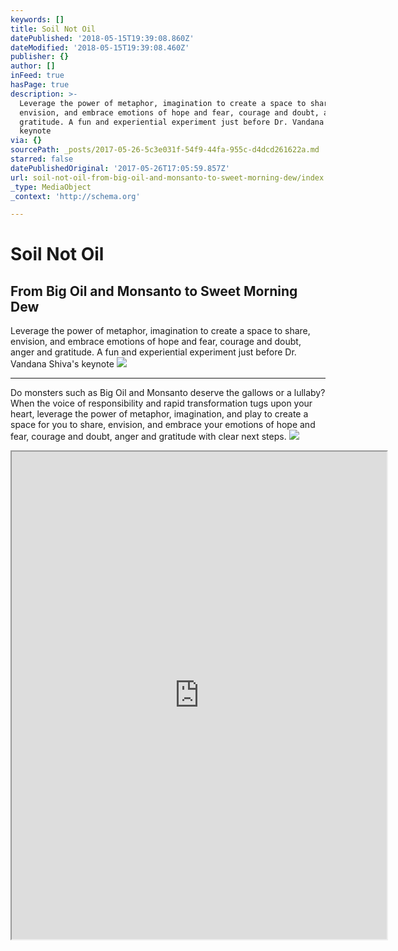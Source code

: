 ```yaml
---
keywords: []
title: Soil Not Oil
datePublished: '2018-05-15T19:39:08.860Z'
dateModified: '2018-05-15T19:39:08.460Z'
publisher: {}
author: []
inFeed: true
hasPage: true
description: >-
  Leverage the power of metaphor, imagination to create a space to share,
  envision, and embrace emotions of hope and fear, courage and doubt, anger and
  gratitude. A fun and experiential experiment just before Dr. Vandana Shiva’s
  keynote
via: {}
sourcePath: _posts/2017-05-26-5c3e031f-54f9-44fa-955c-d4dcd261622a.md
starred: false
datePublishedOriginal: '2017-05-26T17:05:59.857Z'
url: soil-not-oil-from-big-oil-and-monsanto-to-sweet-morning-dew/index.html
_type: MediaObject
_context: 'http://schema.org'

---
```

# Soil Not Oil

## From Big Oil and Monsanto to Sweet Morning Dew

Leverage the power of metaphor, imagination to create a space to share, envision, and embrace emotions of hope and fear, courage and doubt, anger and gratitude. A fun and experiential experiment just before Dr. Vandana Shiva's keynote
![](https://s3-us-west-2.amazonaws.com/the-grid-img/p/b64cdace62c6b208300624284f1ec2731763807b.png)

---

Do monsters such as Big Oil and Monsanto deserve the gallows or a lullaby? When the voice of responsibility and rapid transformation tugs upon your heart, leverage the power of metaphor, imagination, and play to create a space for you to share, envision, and embrace your emotions of hope and fear, courage and doubt, anger and gratitude with clear next steps.
![](https://s3-us-west-2.amazonaws.com/the-grid-img/p/fba3aae964ed84025694e9671fd570b7b2ba9526.png)

<iframe src="https://drive.google.com/viewerng/viewer?url=http%3A//soilnotoilcoalition.org/wp-content/uploads/2015/09/SNO-Program_FINAL_7-singlePage.pdf&amp;embedded=true" width="600" height="780" style=""></iframe>